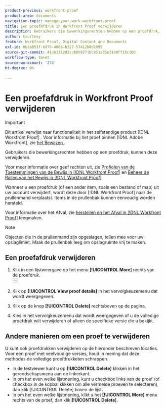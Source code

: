 ```yaml
---
product-previous: workfront-proof
product-area: documents
navigation-topic: manage-your-work-workfront-proof
title: Een proefafdruk in Workfront Proof verwijderen
description: Gebruikers die bewerkingsrechten hebben op een proefdruk, kunnen deze verwijderen.
author: Courtney
feature: Workfront Proof, Digital Content and Documents
exl-id: 0b2a953f-bd70-4606-b327-57412b0d2095
source-git-commit: 41ab1312d2ccb8b8271bc851a35e31e9ff18c16b
workflow-type: tm+mt
source-wordcount: '278'
ht-degree: 0%

---
```


# Een proefafdruk in Workfront Proof verwijderen

>[!IMPORTANT]
>
>Dit artikel verwijst naar functionaliteit in het zelfstandige product [!DNL Workfront Proof] . Voor informatie bij het proef binnen [!DNL Adobe Workfront], zie [ het Bewijzen ](../../../review-and-approve-work/proofing/proofing.md).

Gebruikers die bewerkingsrechten hebben op een proefdruk, kunnen deze verwijderen.

Voor meer informatie over geef rechten uit, zie [ Profielen van de Toestemmingen van de Bewijs in  [!DNL Workfront Proof]](../../../workfront-proof/wp-acct-admin/account-settings/proof-perm-profiles-in-wp.md) en [ Beheer de Rollen van het Bewijs in  [!DNL Workfront Proof]](../../../workfront-proof/wp-work-proofsfiles/share-proofs-and-files/manage-proof-roles.md)

Wanneer u een proefdruk (of een ander item, zoals een bestand of map) uit uw account verwijdert, wordt deze door [!DNL Workfront Proof] naar de prullenmand verplaatst. Items in de prullenbak kunnen eenvoudig worden hersteld.

Voor informatie over het Afval, zie [ herstellen en het Afval in  [!DNL Workfront Proof]](../../../workfront-proof/wp-work-proofsfiles/manage-your-work/restore-and-empty-trash.md) leegmaken.

>[!NOTE]
>
>Objecten die in de prullenmand zijn opgeslagen, tellen mee voor uw opslaglimiet. Maak de prullenbak leeg om opslagruimte vrij te maken.

## Een proefafdruk verwijderen

1. Klik in een lijstweergave op het menu **[!UICONTROL More]** rechts van de proefdruk.\
   ![](assets/more-button-small.png)

1. Klik op **[!UICONTROL View proof details]** in het vervolgkeuzemenu dat wordt weergegeven.
1. Klik op de knop **[!UICONTROL Delete]** rechtsboven op de pagina.
1. Kies in het vervolgkeuzemenu dat wordt weergegeven of u de volledige proefdruk wilt verwijderen of alleen de specifieke versie die u bekijkt.

## Andere manieren om een proef te verwijderen

U kunt ook proefdrukken verwijderen op de hieronder beschreven locaties. Voor een proef met veelvoudige versies, houd in mening dat deze methodes de volledige proefdrukketen schrappen.

* In de testviewer kunt u op **[!UICONTROL Delete]** klikken in het gereedschapsmenu aan de linkerkant.
* In om het even welke lijstmening, kunt u checkbox links van de proef (of checkbox in de kopbal klikken om alle vermelde proeven te selecteren), dan klik [!UICONTROL Delete] boven de lijst.
* In om het even welke lijstmening, klikt u het **[!UICONTROL More]** menu rechts van de proef, dan klik **[!UICONTROL Delete]**.
